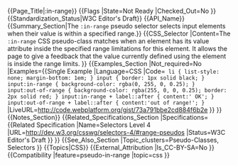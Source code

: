 {{Page_Title|&#58;in-range}}
{{Flags
|State=Not Ready
|Checked_Out=No
}}
{{Standardization_Status|W3C Editor's Draft}}
{{API_Name}}
{{Summary_Section|The <code>:in-range</code> pseudo selector selects input elements when their value is within a specified range.}}
{{CSS_Selector
|Content=The <code>:in-range</code> CSS pseudo-class matches when an element has its value attribute inside the specified range limitations for this element. It allows the page to give a feedback that the value currently defined using the element is inside the range limits.
}}
{{Examples_Section
|Not_required=No
|Examples={{Single Example
|Language=CSS
|Code=<code>
li {
    list-style: none;
    margin-bottom: 1em;
}
input {
    border: 1px solid black;
}
input:in-range {
    background-color: rgba(0, 255, 0, 0.25);
}
input:out-of-range {
    background-color: rgba(255, 0, 0, 0.25);
    border: 2px solid red;
}
input:in-range + label::after {
    content:' OK';
}
input:out-of-range + label::after {
    content:'out of range!';
}
</code>
|LiveURL=http://code.webplatform.org/gist/73a791bbe2cd884f6b2e
}}
}}
{{Notes_Section}}
{{Related_Specifications_Section
|Specifications={{Related Specification
|Name=Selectors Level 4
|URL=http://dev.w3.org/csswg/selectors-4/#range-pseudos
|Status=W3C Editor's Draft
}}
}}
{{See_Also_Section
|Topic_clusters=Pseudo-Classes, Selectors
}}
{{Topics|CSS}}
{{External_Attribution
|Is_CC-BY-SA=No
}}
{{Compatibility
|feature=pseudo-in-range
|topic=css
}}